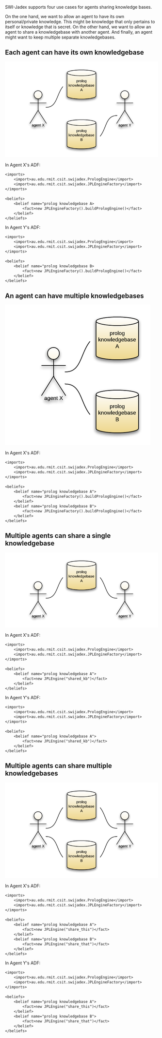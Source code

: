 SWI-Jadex supports four use cases for agents sharing knowledge bases.

On the one hand, we want to allow an agent to have its own personal/private knowledge. This might be knowledge that only pertains to itself or knowledge that is secret. On the other hand, we want to allow an agent to share a knowledgebase with another agent. And finally, an agent might want to keep multiple separate knowledgebases.

Each agent can have its own knowledgebase
-----------------------------------------

![Each agent can have its own knowledgebase](doc/agent_knowledgebase_sharing_patterns_-_each_agent_has_own_knowledgebase.png)

In Agent X's ADF:

    <imports>
        <import>au.edu.rmit.csit.swijadex.PrologEngine</import>
        <import>au.edu.rmit.csit.swijadex.JPLEngineFactory</import>
    </imports>

    <beliefs>
        <belief name="prolog knowledgebase A>
            <fact>new JPLEngineFactory().buildPrologEngine()</fact>
        </belief>
    </beliefs>

In Agent Y's ADF:

    <imports>
        <import>au.edu.rmit.csit.swijadex.PrologEngine</import>
        <import>au.edu.rmit.csit.swijadex.JPLEngineFactory</import>
    </imports>

    <beliefs>
        <belief name="prolog knowledgebase B>
            <fact>new JPLEngineFactory().buildPrologEngine()</fact>
        </belief>
    </beliefs>

An agent can have multiple knowledgebases
-----------------------------------------

![An agent can have multiple knowledgebases](doc/agent_knowledgebase_sharing_patterns_-_agent_has_multiple_knowledgebases.png)

In Agent X's ADF:

    <imports>
        <import>au.edu.rmit.csit.swijadex.PrologEngine</import>
        <import>au.edu.rmit.csit.swijadex.JPLEngineFactory</import>
    </imports>

    <beliefs>
        <belief name="prolog knowledgebase A">
            <fact>new JPLEngineFactory().buildPrologEngine()</fact>
        </belief>
        <belief name="prolog knowledgebase B">
            <fact>new JPLEngineFactory().buildPrologEngine()</fact>
        </belief>
    </beliefs>


Multiple agents can share a single knowledgebase
------------------------------------------------

![Multiple agents can share a single knowledgebase](doc/agent_knowledgebase_sharing_patterns_-_multiple_agents_share_single_knowledgebase.png)

In Agent X's ADF:

    <imports>
        <import>au.edu.rmit.csit.swijadex.PrologEngine</import>
        <import>au.edu.rmit.csit.swijadex.JPLEngineFactory</import>
    </imports>

    <beliefs>
        <belief name="prolog knowledgebase A">
            <fact>new JPLEngine("shared_kb")</fact>
        </belief>
    </beliefs>

In Agent Y's ADF:

    <imports>
        <import>au.edu.rmit.csit.swijadex.PrologEngine</import>
        <import>au.edu.rmit.csit.swijadex.JPLEngineFactory</import>
    </imports>

    <beliefs>
        <belief name="prolog knowledgebase A">
            <fact>new JPLEngine("shared_kb")</fact>
        </belief>
    </beliefs>


Multiple agents can share multiple knowledgebases
-------------------------------------------------

![Multiple agents can share multiple knowledgebases](doc/agent_knowledgebase_sharing_patterns_-_multiple_agents_share_multiple_knowledgebases.png)

In Agent X's ADF:

    <imports>
        <import>au.edu.rmit.csit.swijadex.PrologEngine</import>
        <import>au.edu.rmit.csit.swijadex.JPLEngineFactory</import>
    </imports>

    <beliefs>
        <belief name="prolog knowledgebase A">
            <fact>new JPLEngine("share_this")</fact>
        </belief>
        <belief name="prolog knowledgebase B">
            <fact>new JPLEngine("share_that")</fact>
        </belief>
    </beliefs>

In Agent Y's ADF:

    <imports>
        <import>au.edu.rmit.csit.swijadex.PrologEngine</import>
        <import>au.edu.rmit.csit.swijadex.JPLEngineFactory</import>
    </imports>

    <beliefs>
        <belief name="prolog knowledgebase A">
            <fact>new JPLEngine("share_this")</fact>
        </belief>
        <belief name="prolog knowledgebase B">
            <fact>new JPLEngine("share_that")</fact>
        </belief>
    </beliefs>


